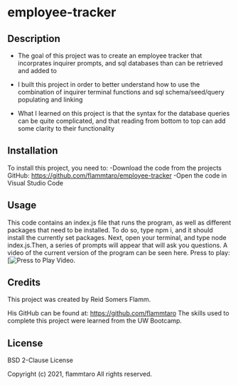# employee-tracker

## Description
- The goal of this project was to create an employee tracker that incorprates inquirer prompts, and sql databases than can be retrieved and added to

- I built this project in order to better understand how to use the combination of inquirer terminal functions and sql schema/seed/query populating and linking

- What I learned on this project is that the syntax for the database queries can be quite complicated, and that reading from bottom to top can add some clarity to their functionality

## Installation
To install this project, you need to:
-Download the code from the projects GitHub: https://github.com/flammtaro/employee-tracker
-Open the code in Visual Studio Code

## Usage
This code contains an index.js file that runs the program, as well as different packages that need to be installed. To do so, type npm i, and it should install the currently set packages. Next, open your terminal, and type node index.js.Then, a series of prompts will appear that will ask you questions. A video of the current version of the program can be seen here. Press to play: [![Press to Play Video](https://youtu.be/18GucC732Jo). 

## Credits
This project was created by Reid Somers Flamm. 

His GitHub can be found at: https://github.com/flammtaro
The skills used to complete this project were learned from the UW Bootcamp. 

## License
BSD 2-Clause License

Copyright (c) 2021, flammtaro
All rights reserved.